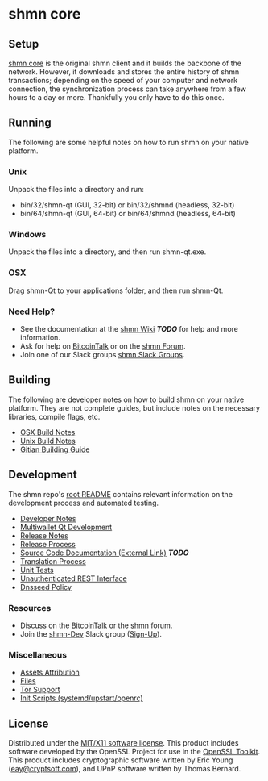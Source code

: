 shmn core
=====================

Setup
---------------------
[shmn core](http://shmn.org/wallet) is the original shmn client and it builds the backbone of the network. However, it downloads and stores the entire history of shmn transactions; depending on the speed of your computer and network connection, the synchronization process can take anywhere from a few hours to a day or more. Thankfully you only have to do this once.

Running
---------------------
The following are some helpful notes on how to run shmn on your native platform.

### Unix

Unpack the files into a directory and run:

- bin/32/shmn-qt (GUI, 32-bit) or bin/32/shmnd (headless, 32-bit)
- bin/64/shmn-qt (GUI, 64-bit) or bin/64/shmnd (headless, 64-bit)

### Windows

Unpack the files into a directory, and then run shmn-qt.exe.

### OSX

Drag shmn-Qt to your applications folder, and then run shmn-Qt.

### Need Help?

* See the documentation at the [shmn Wiki](https://en.bitcoin.it/wiki/Main_Page) ***TODO***
for help and more information.
* Ask for help on [BitcoinTalk](https://bitcointalk.org/index.php?topic=1262920.0) or on the [shmn Forum](http://forum.shmn.org/).
* Join one of our Slack groups [shmn Slack Groups](https://shmn.org/slack-logins/).

Building
---------------------
The following are developer notes on how to build shmn on your native platform. They are not complete guides, but include notes on the necessary libraries, compile flags, etc.

- [OSX Build Notes](build-osx.md)
- [Unix Build Notes](build-unix.md)
- [Gitian Building Guide](gitian-building.md)

Development
---------------------
The shmn repo's [root README](https://github.com/shmn-Project/shmn/blob/master/README.md) contains relevant information on the development process and automated testing.

- [Developer Notes](developer-notes.md)
- [Multiwallet Qt Development](multiwallet-qt.md)
- [Release Notes](release-notes.md)
- [Release Process](release-process.md)
- [Source Code Documentation (External Link)](https://dev.visucore.com/bitcoin/doxygen/) ***TODO***
- [Translation Process](translation_process.md)
- [Unit Tests](unit-tests.md)
- [Unauthenticated REST Interface](REST-interface.md)
- [Dnsseed Policy](dnsseed-policy.md)

### Resources

* Discuss on the [BitcoinTalk](https://bitcointalk.org/index.php?topic=1262920.0) or the [shmn](http://forum.shmn.org/) forum.
* Join the [shmn-Dev](https://shmn-dev.slack.com/) Slack group ([Sign-Up](https://shmn-dev.herokuapp.com/)).

### Miscellaneous
- [Assets Attribution](assets-attribution.md)
- [Files](files.md)
- [Tor Support](tor.md)
- [Init Scripts (systemd/upstart/openrc)](init.md)

License
---------------------
Distributed under the [MIT/X11 software license](http://www.opensource.org/licenses/mit-license.php).
This product includes software developed by the OpenSSL Project for use in the [OpenSSL Toolkit](https://www.openssl.org/). This product includes
cryptographic software written by Eric Young ([eay@cryptsoft.com](mailto:eay@cryptsoft.com)), and UPnP software written by Thomas Bernard.
